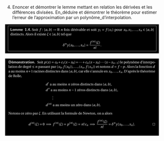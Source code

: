 4. Enoncer et démontrer le lemme mettant en relation les dérivées et les différences divisées. En_déduire et démontrer le théorème pour estimer l’erreur de l’approximation par un polynôme_d’interpolation.

![dérivée_et_diff_divisée](../images/dérivée_et_diff_divisée.png)

![dérivée_et_diff_divisée_demo](../images/dérivée_et_diff_divisée_demo.png)
